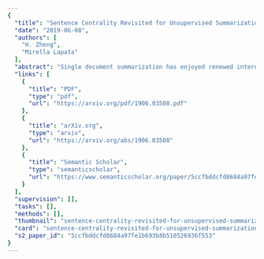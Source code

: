 ```yaml
---
{
  "title": "Sentence Centrality Revisited for Unsupervised Summarization",
  "date": "2019-06-08",
  "authors": [
    "H. Zheng",
    "Mirella Lapata"
  ],
  "abstract": "Single document summarization has enjoyed renewed interests in recent years thanks to the popularity of neural network models and the availability of large-scale datasets. In this paper we develop an unsupervised approach arguing that it is unrealistic to expect large-scale and high-quality training data to be available or created for different types of summaries, domains, or languages. We revisit a popular graph-based ranking algorithm and modify how node (aka sentence) centrality is computed in two ways: (a)~we employ BERT, a state-of-the-art neural representation learning model to better capture sentential meaning and (b)~we build graphs with directed edges arguing that the contribution of any two nodes to their respective centrality is influenced by their relative position in a document. Experimental results on three news summarization datasets representative of different languages and writing styles show that our approach outperforms strong baselines by a wide margin.",
  "links": [
    {
      "title": "PDF",
      "type": "pdf",
      "url": "https://arxiv.org/pdf/1906.03508.pdf"
    },
    {
      "title": "arXiv.org",
      "type": "arxiv",
      "url": "https://arxiv.org/abs/1906.03508"
    },
    {
      "title": "Semantic Scholar",
      "type": "semanticscholar",
      "url": "https://www.semanticscholar.org/paper/5ccfbddcfd8684a97fe1b693b8b510526936f553"
    }
  ],
  "supervision": [],
  "tasks": [],
  "methods": [],
  "thumbnail": "sentence-centrality-revisited-for-unsupervised-summarization-thumb.jpg",
  "card": "sentence-centrality-revisited-for-unsupervised-summarization-card.jpg",
  "s2_paper_id": "5ccfbddcfd8684a97fe1b693b8b510526936f553"
}
---
```


